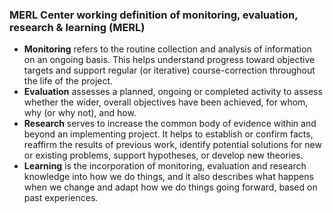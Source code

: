 ### MERL Center working definition of monitoring, evaluation, research & learning (MERL)
 
- **Monitoring** refers to the routine collection and analysis of information on an ongoing basis. This helps understand progress toward objective targets and support regular (or iterative) course-correction throughout the life of the project.
- **Evaluation** assesses a planned, ongoing or completed activity to assess whether the wider, overall objectives have been achieved, for whom, why (or why not), and how.
- **Research** serves to increase the common body of evidence within and beyond an implementing project. It helps to establish or confirm facts, reaffirm the results of previous work, identify potential solutions for new or existing problems, support hypotheses, or develop new theories. 
- **Learning** is the incorporation of monitoring, evaluation and research knowledge into how we do things, and it also describes what happens when we change and adapt how we do things going forward, based on past experiences.
